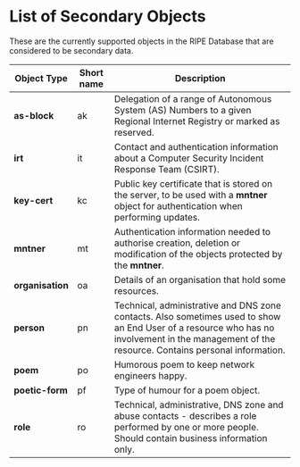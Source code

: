 # List of Secondary Objects

These are the currently supported objects in the RIPE Database that are considered to be secondary data.

| Object Type | Short name |Description |
| --- | --- | --- |
| **as-block** | ak | Delegation of a range of Autonomous System (AS) Numbers to a given Regional Internet Registry or marked as reserved. |
| **irt** | it | Contact and authentication information about a Computer Security Incident Response Team (CSIRT). |
| **key-cert** | kc | Public key certificate that is stored on the server, to be used with a **mntner** object for authentication when performing updates. |
| **mntner** | mt | Authentication information needed to authorise creation, deletion or modification of the objects protected by the **mntner**. |
| **organisation** | oa | Details of an organisation that hold some resources. |
| **person** | pn | Technical, administrative and DNS zone contacts. Also sometimes used to show an End User of a resource who has no involvement in the management of the resource. Contains personal information. |
| **poem** | po | Humorous poem to keep network engineers happy. |
| **poetic-form** | pf | Type of humour for a poem object. |
| **role** | ro | Technical, administrative, DNS zone and abuse contacts - describes a role performed by one or more people. Should contain business information only. |